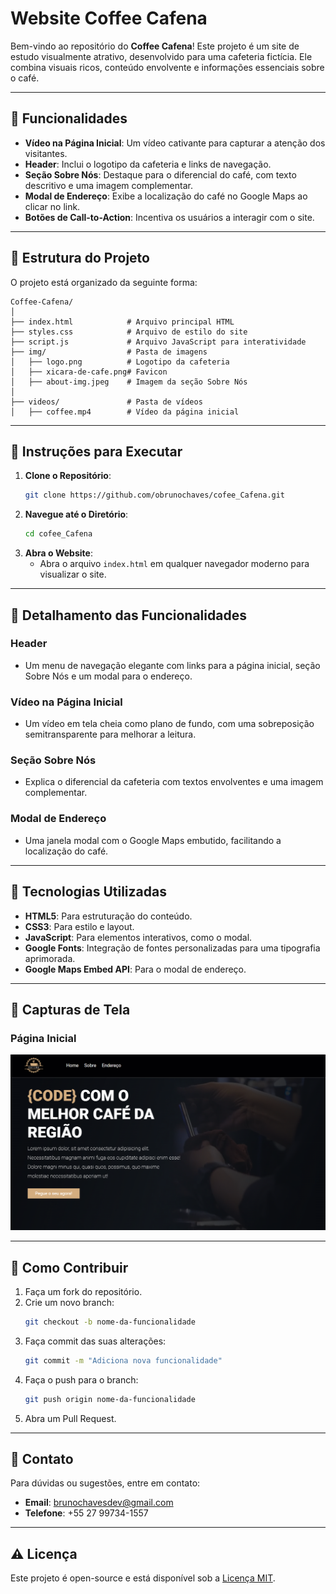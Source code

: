 
# Website Coffee Cafena

Bem-vindo ao repositório do **Coffee Cafena**! Este projeto é um site de estudo visualmente atrativo, desenvolvido para uma cafeteria fictícia. Ele combina visuais ricos, conteúdo envolvente e informações essenciais sobre o café.

---

## 📝 Funcionalidades

- **Vídeo na Página Inicial**: Um vídeo cativante para capturar a atenção dos visitantes.
- **Header**: Inclui o logotipo da cafeteria e links de navegação.
- **Seção Sobre Nós**: Destaque para o diferencial do café, com texto descritivo e uma imagem complementar.
- **Modal de Endereço**: Exibe a localização do café no Google Maps ao clicar no link.
- **Botões de Call-to-Action**: Incentiva os usuários a interagir com o site.

---

## 📂 Estrutura do Projeto

O projeto está organizado da seguinte forma:

```
Coffee-Cafena/
│
├── index.html            # Arquivo principal HTML
├── styles.css            # Arquivo de estilo do site
├── script.js             # Arquivo JavaScript para interatividade
├── img/                  # Pasta de imagens
│   ├── logo.png          # Logotipo da cafeteria
│   ├── xicara-de-cafe.png# Favicon
│   ├── about-img.jpeg    # Imagem da seção Sobre Nós
│
├── videos/               # Pasta de vídeos
│   ├── coffee.mp4        # Vídeo da página inicial
```

---

## 📜 Instruções para Executar

1. **Clone o Repositório**:
   ```bash
   git clone https://github.com/obrunochaves/cofee_Cafena.git
   ```
2. **Navegue até o Diretório**:
   ```bash
   cd cofee_Cafena
   ```
3. **Abra o Website**:
   - Abra o arquivo `index.html` em qualquer navegador moderno para visualizar o site.

---

## 🚀 Detalhamento das Funcionalidades

### Header
- Um menu de navegação elegante com links para a página inicial, seção Sobre Nós e um modal para o endereço.

### Vídeo na Página Inicial
- Um vídeo em tela cheia como plano de fundo, com uma sobreposição semitransparente para melhorar a leitura.

### Seção Sobre Nós
- Explica o diferencial da cafeteria com textos envolventes e uma imagem complementar.

### Modal de Endereço
- Uma janela modal com o Google Maps embutido, facilitando a localização do café.

---

## 🔧 Tecnologias Utilizadas

- **HTML5**: Para estruturação do conteúdo.
- **CSS3**: Para estilo e layout.
- **JavaScript**: Para elementos interativos, como o modal.
- **Google Fonts**: Integração de fontes personalizadas para uma tipografia aprimorada.
- **Google Maps Embed API**: Para o modal de endereço.

---

## 📸 Capturas de Tela

### Página Inicial
<img src="./img/captura-home.png" alt="Captura de Tela da Página Inicial" width="600">

---

## 🌟 Como Contribuir

1. Faça um fork do repositório.
2. Crie um novo branch:
   ```bash
   git checkout -b nome-da-funcionalidade
   ```
3. Faça commit das suas alterações:
   ```bash
   git commit -m "Adiciona nova funcionalidade"
   ```
4. Faça o push para o branch:
   ```bash
   git push origin nome-da-funcionalidade
   ```
5. Abra um Pull Request.

---

## 📧 Contato

Para dúvidas ou sugestões, entre em contato:

- **Email**: brunochavesdev@gmail.com
- **Telefone**: +55 27 99734-1557

---

## ⚠️ Licença

Este projeto é open-source e está disponível sob a [Licença MIT](LICENSE).
